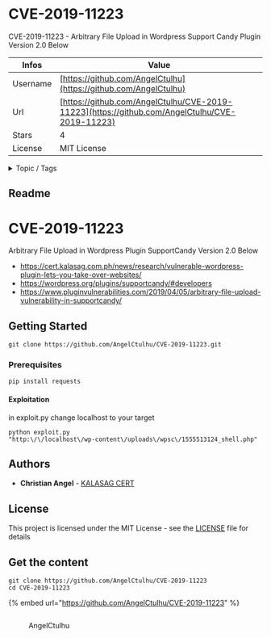 # CVE-2019-11223

CVE-2019-11223 - Arbitrary File Upload in Wordpress Support Candy Plugin Version 2.0 Below

| Infos    | Value                                                              |
| -------- | -------------------------------------------------------------------|
| Username | [https://github.com/AngelCtulhu](https://github.com/AngelCtulhu) |
| Url      | [https://github.com/AngelCtulhu/CVE-2019-11223](https://github.com/AngelCtulhu/CVE-2019-11223)                                               |
| Stars    | 4                                                          |
| License  | MIT License                                                        |

<details>

<summary>Topic / Tags</summary>



</details>

## Readme

# CVE-2019-11223
Arbitrary File Upload in Wordpress Plugin SupportCandy Version 2.0 Below
* https://cert.kalasag.com.ph/news/research/vulnerable-wordpress-plugin-lets-you-take-over-websites/
* https://wordpress.org/plugins/supportcandy/#developers
* https://www.pluginvulnerabilities.com/2019/04/05/arbitrary-file-upload-vulnerability-in-supportcandy/

## Getting Started
```
git clone https://github.com/AngelCtulhu/CVE-2019-11223.git
```
### Prerequisites
```
pip install requests
```

#### Exploitation

in exploit.py change localhost to your target

```
python exploit.py
"http:\/\/localhost\/wp-content\/uploads\/wpsc\/1555513124_shell.php"
```
## Authors

* **Christian Angel** - [KALASAG CERT](https://cert.kalasag.com.ph/)

## License

This project is licensed under the MIT License - see the [LICENSE](LICENSE) file for details



## Get the content

```
git clone https://github.com/AngelCtulhu/CVE-2019-11223
cd CVE-2019-11223
```

{% embed url="https://github.com/AngelCtulhu/CVE-2019-11223" %}

<figure><img src="https://avatars.githubusercontent.com/u/36587659?v=4" alt=""><figcaption><p>AngelCtulhu</p></figcaption></figure>
